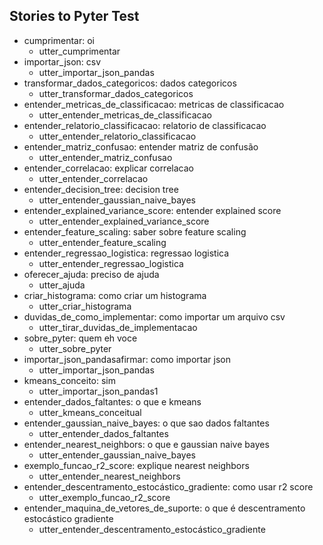 ## Stories to Pyter Test
* cumprimentar: oi
	 - utter_cumprimentar
* importar_json: csv
	 - utter_importar_json_pandas
* transformar_dados_categoricos: dados categoricos
	 - utter_transformar_dados_categoricos
* entender_metricas_de_classificacao: metricas de classificacao
	 - utter_entender_metricas_de_classificacao
* entender_relatorio_classificacao: relatorio de classificacao
	 - utter_entender_relatorio_classificacao
* entender_matriz_confusao: entender matriz de confusão
	 - utter_entender_matriz_confusao
* entender_correlacao: explicar correlacao
	 - utter_entender_correlacao
* entender_decision_tree: decision tree
	 - utter_entender_gaussian_naive_bayes
* entender_explained_variance_score: entender explained score
	 - utter_entender_explained_variance_score
* entender_feature_scaling: saber sobre feature scaling
	 - utter_entender_feature_scaling
* entender_regressao_logistica: regressao logistica
	 - utter_entender_regressao_logistica
* oferecer_ajuda: preciso de ajuda
	 - utter_ajuda
* criar_histograma: como criar um histograma
	 - utter_criar_histograma
* duvidas_de_como_implementar: como importar um arquivo csv
	 - utter_tirar_duvidas_de_implementacao
* sobre_pyter: quem eh voce
	 - utter_sobre_pyter
* importar_json_pandasafirmar: como importar json
	 - utter_importar_json_pandas
* kmeans_conceito: sim
	 - utter_importar_json_pandas1
* entender_dados_faltantes: o que e kmeans
	 - utter_kmeans_conceitual
* entender_gaussian_naive_bayes: o que sao dados faltantes
	 - utter_entender_dados_faltantes
* entender_nearest_neighbors: o que e gaussian naive bayes
	 - utter_entender_gaussian_naive_bayes
* exemplo_funcao_r2_score: explique nearest neighbors
	 - utter_entender_nearest_neighbors
* entender_descentramento_estocástico_gradiente: como usar r2 score
	 - utter_exemplo_funcao_r2_score
* entender_maquina_de_vetores_de_suporte: o que é descentramento estocástico gradiente
	 - utter_entender_descentramento_estocástico_gradiente
